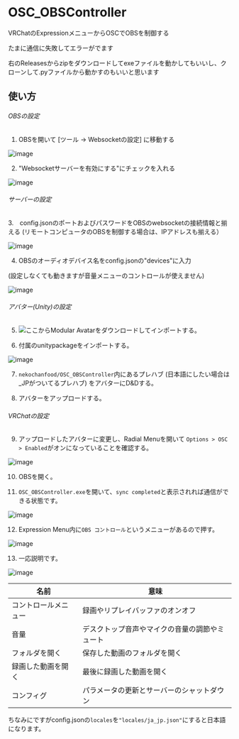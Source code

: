 # OSC_OBSController
 VRChatのExpressionメニューからOSCでOBSを制御する
 
 たまに通信に失敗してエラーがでます
 
 右のReleasesからzipをダウンロードしてexeファイルを動かしてもいいし、クローンして.pyファイルから動かすのもいいと思います
 
## 使い方
###### OBSの設定
1. OBSを開いて [ツール → Websocketの設定] に移動する

![image](https://user-images.githubusercontent.com/74849003/219845943-ec1803d7-de2a-4f5b-a088-76ca0f52531e.png)

2. "Websocketサーバーを有効にする"にチェックを入れる

![image](https://user-images.githubusercontent.com/74849003/219846013-22fa79a7-cc50-4843-a88e-348a3e3ce11f.png)

###### サーバーの設定

3.　config.jsonのポートおよびパスワードをOBSのwebsocketの接続情報と揃える
(リモートコンピュータのOBSを制御する場合は、IPアドレスも揃える）

![image](https://user-images.githubusercontent.com/74849003/219845556-289bc322-6258-49aa-9814-dbf547067c0a.png)

4. OBSのオーディオデバイス名をconfig.jsonの"devices"に入力

(設定しなくても動きますが音量メニューのコントロールが使えません)

![image](https://user-images.githubusercontent.com/74849003/219845871-f4b9036f-6180-4f40-8c8e-8a774af9393d.png)

###### アバター(Unity)の設定

5. ![ここ](https://github.com/bdunderscore/modular-avatar/releases/latest)からModular Avatarをダウンロードしてインポートする。

6. 付属のunitypackageをインポートする。

![image](https://user-images.githubusercontent.com/74849003/219846450-cc2ac7c0-cd75-4f1a-9a53-f31f897a2212.png)

7. ```nekochanfood/OSC_OBSController```内にあるプレハブ (日本語にしたい場合は_JPがついてるプレハブ) をアバターにD&Dする。

8. アバターをアップロードする。

###### VRChatの設定

9. アップロードしたアバターに変更し、Radial Menuを開いて ```Options > OSC > Enabled```がオンになっていることを確認する。

![image](https://user-images.githubusercontent.com/74849003/219849169-ba32e377-0cd9-4158-b457-d069d1e212b6.png)

10. OBSを開く。

11. ```OSC_OBSController.exe```を開いて、```sync completed```と表示されれば通信ができる状態です。

![image](https://user-images.githubusercontent.com/74849003/219847234-1d3a9988-db00-42c3-8f74-d10e405d511b.png)

12. Expression Menu内に```OBS コントロール```というメニューがあるので押す。

![image](https://user-images.githubusercontent.com/74849003/219847307-0285da68-0c1f-41a0-8eaf-0e7cf28450be.png)

13. 一応説明です。

![image](https://user-images.githubusercontent.com/74849003/219849369-0b321e46-0971-4a0a-ae1f-25e603ecae0e.png)

| 名前  | 意味 |
| ------------- | ------------- |
| コントロールメニュー  | 録画やリプレイバッファのオンオフ  |
| 音量  | デスクトップ音声やマイクの音量の調節やミュート  |
| フォルダを開く  | 保存した動画のフォルダを開く  |
| 録画した動画を開く  | 最後に録画した動画を開く  |
| コンフィグ  | パラメータの更新とサーバーのシャットダウン  |

ちなみにですがconfig.jsonの```locales```を```"locales/ja_jp.json"```にすると日本語になります。
